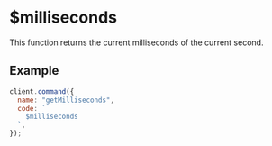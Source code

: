 # $milliseconds

This function returns the current milliseconds of the current second.

## Example

```js
client.command({
  name: "getMilliseconds",
  code: `
    $milliseconds
  `,
});
```